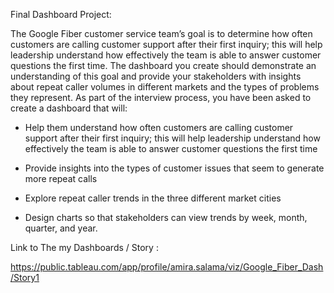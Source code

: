 Final Dashboard Project:

The Google Fiber customer service team’s goal is to determine how often customers are calling customer support after their first inquiry; this will help leadership understand how effectively the team is able to answer customer questions the first time. The dashboard you create should demonstrate an understanding of this goal and provide your stakeholders with insights about repeat caller volumes in different markets and the types of problems they represent. As part of the interview process, you have been asked to create a dashboard that will: 

* Help them understand how often customers are calling customer support after their first inquiry; this will help leadership understand how effectively the team is able to answer customer questions the first time

* Provide insights into the types of customer issues that seem to generate more repeat calls

* Explore repeat caller trends in the three different market cities

* Design charts so that stakeholders can view trends by week, month, quarter, and year.

Link to The my Dashboards / Story :

https://public.tableau.com/app/profile/amira.salama/viz/Google_Fiber_Dash/Story1


